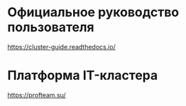 # Официальное руководство пользователя
https://cluster-guide.readthedocs.io/

# Платформа IT-кластера
https://profteam.su/
